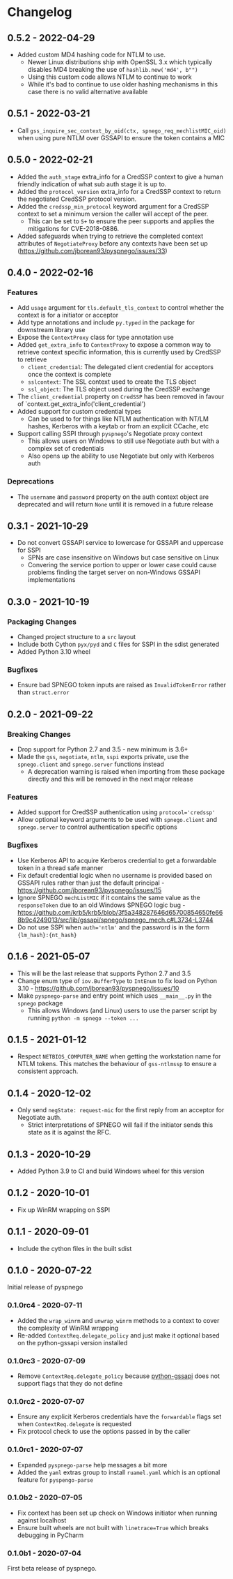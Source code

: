 # Changelog

## 0.5.2 - 2022-04-29

* Added custom MD4 hashing code for NTLM to use.
  * Newer Linux distributions ship with OpenSSL 3.x which typically disables MD4 breaking the use of `hashlib.new('md4', b"")`
  * Using this custom code allows NTLM to continue to work
  * While it's bad to continue to use older hashing mechanisms in this case there is no valid alternative available


## 0.5.1 - 2022-03-21

* Call `gss_inquire_sec_context_by_oid(ctx, spnego_req_mechlistMIC_oid)` when using pure NTLM over GSSAPI to ensure the token contains a MIC


## 0.5.0 - 2022-02-21

* Added the `auth_stage` extra_info for a CredSSP context to give a human friendly indication of what sub auth stage it is up to.
* Added the `protocol_version` extra_info for a CredSSP context to return the negotiated CredSSP protocol version.
* Added the `credssp_min_protocol` keyword argument for a CredSSP context to set a minimum version the caller will accept of the peer.
  * This can be set to `5+` to ensure the peer supports and applies the mitigations for CVE-2018-0886.
* Added safeguards when trying to retrieve the completed context attributes of `NegotiateProxy` before any contexts have been set up (https://github.com/jborean93/pyspnego/issues/33)


## 0.4.0 - 2022-02-16

### Features

* Add `usage` argument for `tls.default_tls_context` to control whether the context is for a initiator or acceptor
* Add type annotations and include `py.typed` in the package for downstream library use
* Expose the `ContextProxy` class for type annotation use
* Added `get_extra_info` to `ContextProxy` to expose a common way to retrieve context specific information, this is currently used by CredSSP to retrieve
  * `client_credential`: The delegated client credential for acceptors once the context is complete
  * `sslcontext`: The SSL context used to create the TLS object
  * `ssl_object`: The TLS object used during the CredSSP exchange
* The `client_credential` property on `CredSSP` has been removed in favour of `context.get_extra_info('client_credential')
* Added support for custom credential types
  * Can be used to for things like NTLM authentication with NT/LM hashes, Kerberos with a keytab or from an explicit CCache, etc
* Support calling SSPI through `pyspnego`'s Negotiate proxy context
  * This allows users on Windows to still use Negotiate auth but with a complex set of credentials
  * Also opens up the ability to use Negotiate but only with Kerberos auth

### Deprecations

* The `username` and `password` property on the auth context object are deprecated and will return `None` until it is removed in a future release


## 0.3.1 - 2021-10-29

* Do not convert GSSAPI service to lowercase for GSSAPI and uppercase for SSPI
  * SPNs are case insensitive on Windows but case sensitive on Linux
  * Convering the service portion to upper or lower case could cause problems finding the target server on non-Windows GSSAPI implementations


## 0.3.0 - 2021-10-19

### Packaging Changes

* Changed project structure to a `src` layout
* Include both Cython `pyx/pyd` and `C` files for SSPI in the sdist generated
* Added Python 3.10 wheel

### Bugfixes

* Ensure bad SPNEGO token inputs are raised as `InvalidTokenError` rather than `struct.error`


## 0.2.0 - 2021-09-22

### Breaking Changes

* Drop support for Python 2.7 and 3.5 - new minimum is 3.6+
* Made the `gss`, `negotiate`, `ntlm`, `sspi` exports private, use the `spnego.client` and `spnego.server` functions instead
  * A deprecation warning is raised when importing from these package directly and this will be removed in the next major release

### Features

* Added support for CredSSP authentication using `protocol='credssp'`
* Allow optional keyword arguments to be used with `spnego.client` and `spnego.server` to control authentication specific options

### Bugfixes

* Use Kerberos API to acquire Kerberos credential to get a forwardable token in a thread safe manner
* Fix default credential logic when no username is provided based on GSSAPI rules rather than just the default principal - https://github.com/jborean93/pyspnego/issues/15
* Ignore SPNEGO `mechListMIC` if it contains the same value as the `responseToken` due to an old Windows SPNEGO logic bug - https://github.com/krb5/krb5/blob/3f5a348287646d65700854650fe668b9c4249013/src/lib/gssapi/spnego/spnego_mech.c#L3734-L3744
* Do not use SSPI when `auth='ntlm'` and the password is in the form `{lm_hash}:{nt_hash}`


## 0.1.6 - 2021-05-07

* This will be the last release that supports Python 2.7 and 3.5
* Change enum type of `iov.BufferType` to `IntEnum` to fix load on Python 3.10 - https://github.com/jborean93/pyspnego/issues/10
* Make `pyspnego-parse` and entry point which uses `__main__.py` in the `spnego` package
  * This allows Windows (and Linux) users to use the parser script by running `python -m spnego --token ...`

## 0.1.5 - 2021-01-12

* Respect `NETBIOS_COMPUTER_NAME` when getting the workstation name for NTLM tokens. This matches the behaviour of `gss-ntlmssp` to ensure a consistent approach.

## 0.1.4 - 2020-12-02

* Only send `negState: request-mic` for the first reply from an acceptor for Negotiate auth.
  * Strict interpretations of SPNEGO will fail if the initiator sends this state as it is against the RFC.

## 0.1.3 - 2020-10-29

* Added Python 3.9 to CI and build Windows wheel for this version

## 0.1.2 - 2020-10-01

* Fix up WinRM wrapping on SSPI

## 0.1.1 - 2020-09-01

* Include the cython files in the built sdist

## 0.1.0 - 2020-07-22

Initial release of pyspnego

### 0.1.0rc4 - 2020-07-11

* Added the `wrap_winrm` and `unwrap_winrm` methods to a context to cover the complexity of WinRM wrapping
* Re-added `ContextReq.delegate_policy` and just make it optional based on the python-gssapi version installed

### 0.1.0rc3 - 2020-07-09

* Remove `ContextReq.delegate_policy` because [python-gssapi](https://github.com/pythongssapi/python-gssapi) does not support flags that they do not define

### 0.1.0rc2 - 2020-07-07

* Ensure any explicit Kerberos credentials have the `forwardable` flags set when `ContextReq.delegate` is requested
* Fix protocol check to use the options passed in by the caller

### 0.1.0rc1 - 2020-07-07

* Expanded `pyspnego-parse` help messages a bit more
* Added the `yaml` extras group to install `ruamel.yaml` which is an optional feature for `pyspengo-parse`

### 0.1.0b2 - 2020-07-05

* Fix context has been set up check on Windows initiator when running against localhost
* Ensure built wheels are not built with `linetrace=True` which breaks debugging in PyCharm

### 0.1.0b1 - 2020-07-04

First beta release of pyspnego.

